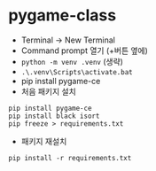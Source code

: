 # pygame-class

- Terminal -> New Terminal 
- Command prompt 열기 (+버튼 옆에)
- `python -m venv .venv` (생략) 
- `.\.venv\Scripts\activate.bat`
- pip install pygame-ce
- 처음 패키지 설치
```shell
pip install pygame-ce
pip install black isort
pip freeze > requirements.txt
```

- 패키지 재설치
```shell
pip install -r requirements.txt
```